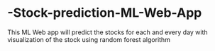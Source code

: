 # -Stock-prediction-ML-Web-App
This ML Web app will predict the stocks for each and every day with visualization of the stock using random forest algorithm
